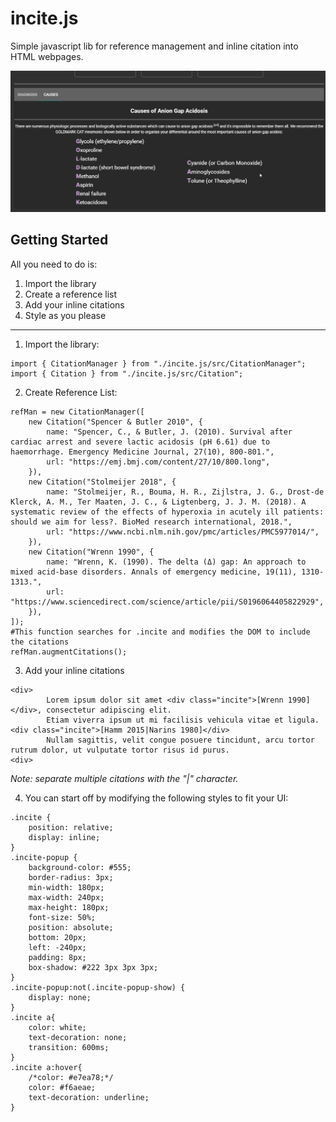 # incite.js
Simple javascript lib for reference management and inline citation into HTML webpages.

![Inline Citation Demo](https://github.com/jpoles1/incite.js/raw/master/incite.gif)

## Getting Started

All you need to do is:
1) Import the library
2) Create a reference list
3) Add your inline citations
4) Style as you please

<hr>

1) Import the library:

```
import { CitationManager } from "./incite.js/src/CitationManager";
import { Citation } from "./incite.js/src/Citation";
```

2) Create Reference List:

```
refMan = new CitationManager([
	new Citation("Spencer & Butler 2010", {
		name: "Spencer, C., & Butler, J. (2010). Survival after cardiac arrest and severe lactic acidosis (pH 6.61) due to haemorrhage. Emergency Medicine Journal, 27(10), 800-801.",
		url: "https://emj.bmj.com/content/27/10/800.long",
	}),
	new Citation("Stolmeijer 2018", {
		name: "Stolmeijer, R., Bouma, H. R., Zijlstra, J. G., Drost-de Klerck, A. M., Ter Maaten, J. C., & Ligtenberg, J. J. M. (2018). A systematic review of the effects of hyperoxia in acutely ill patients: should we aim for less?. BioMed research international, 2018.",
		url: "https://www.ncbi.nlm.nih.gov/pmc/articles/PMC5977014/",
	}),
	new Citation("Wrenn 1990", {
		name: "Wrenn, K. (1990). The delta (Δ) gap: An approach to mixed acid-base disorders. Annals of emergency medicine, 19(11), 1310-1313.",
		url: "https://www.sciencedirect.com/science/article/pii/S0196064405822929",
	}),
]);
#This function searches for .incite and modifies the DOM to include the citations
refMan.augmentCitations();

```

3) Add your inline citations

```
<div>
		Lorem ipsum dolor sit amet <div class="incite">[Wrenn 1990]</div>, consectetur adipiscing elit. 
		Etiam viverra ipsum ut mi facilisis vehicula vitae et ligula.<div class="incite">[Hamm 2015|Narins 1980]</div> 
		Nullam sagittis, velit congue posuere tincidunt, arcu tortor rutrum dolor, ut vulputate tortor risus id purus. 
<div>
```
<i>Note: separate multiple citations with the "|" character.</i>

4) You can start off by modifying the following styles to fit your UI:

```
.incite {
	position: relative;
	display: inline;
}
.incite-popup {
	background-color: #555; 
	border-radius: 3px;
	min-width: 180px; 
	max-width: 240px;
	max-height: 180px; 
	font-size: 50%; 
	position: absolute; 
	bottom:	20px; 
	left: -240px; 
	padding: 8px;
	box-shadow: #222 3px 3px 3px;
}
.incite-popup:not(.incite-popup-show) {
	display: none;
}
.incite a{
	color: white;
	text-decoration: none;
	transition: 600ms;
}
.incite a:hover{
	/*color: #e7ea78;*/
	color: #f6aeae;
	text-decoration: underline;
}
```